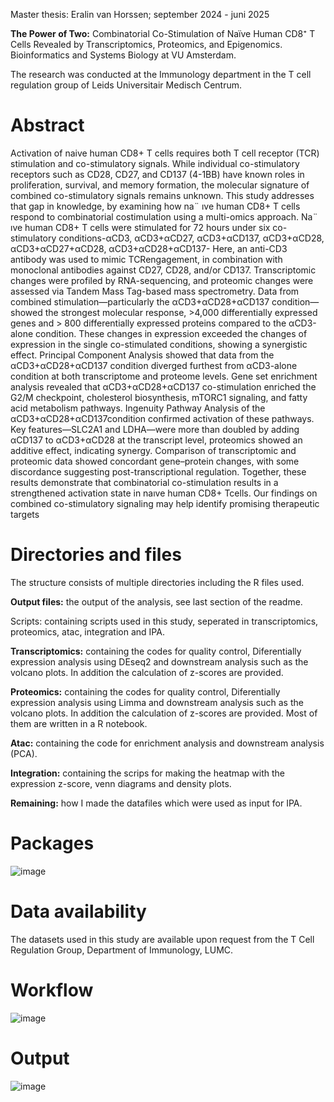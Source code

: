 Master thesis:
Eralin van Horssen; september 2024 - juni 2025

**The Power of Two:** Combinatorial Co-Stimulation of Naïve Human CD8⁺ T Cells Revealed by Transcriptomics, Proteomics, and Epigenomics. 
Bioinformatics and Systems Biology at VU Amsterdam. 

The research was conducted at the Immunology department in the T cell regulation group of Leids Universitair Medisch Centrum.

# Abstract
Activation of naive human CD8+ T cells requires both T cell receptor (TCR) stimulation and co-stimulatory signals. While individual co-stimulatory receptors such as CD28, CD27, and CD137 (4-1BB) have known roles in proliferation, survival, and memory formation, the molecular signature of combined co-stimulatory signals remains unknown. This study addresses that gap in knowledge, by examining how na¨ ıve human CD8+ T cells respond to combinatorial costimulation using a multi-omics approach. Na¨ ıve human CD8+ T cells were stimulated for 72 hours under six co-stimulatory conditions-αCD3, αCD3+αCD27, αCD3+αCD137, αCD3+αCD28, αCD3+αCD27+αCD28, αCD3+αCD28+αCD137- Here, an anti-CD3 antibody was used to mimic TCRengagement, in combination with monoclonal antibodies against CD27, CD28, and/or CD137. Transcriptomic changes were profiled by RNA-sequencing, and proteomic changes were assessed via Tandem Mass Tag-based mass spectrometry. Data from combined stimulation—particularly the αCD3+αCD28+αCD137 condition— showed the strongest molecular response, >4,000 differentially expressed genes and > 800 differentially expressed proteins compared to the αCD3-alone condition. These changes in expression exceeded the changes of expression in the single co-stimulated conditions, showing a synergistic effect. Principal Component Analysis showed that data from the αCD3+αCD28+αCD137 condition diverged furthest from αCD3-alone condition at both transcriptome and proteome levels. Gene set enrichment analysis revealed that αCD3+αCD28+αCD137 co-stimulation enriched the G2/M checkpoint, cholesterol biosynthesis, mTORC1 signaling, and fatty acid metabolism pathways. Ingenuity Pathway Analysis of the αCD3+αCD28+αCD137condition confirmed activation of these pathways. Key features—SLC2A1 and LDHA—were more than doubled by adding αCD137 to αCD3+αCD28 at the transcript level, proteomics showed an additive effect, indicating synergy. Comparison of transcriptomic and proteomic data showed concordant gene–protein changes, with some discordance suggesting post-transcriptional regulation. Together, these results demonstrate that combinatorial co-stimulation results in a strengthened activation state in naıve human CD8+ Tcells. Our findings on combined co-stimulatory signaling may help identify promising therapeutic targets



# Directories and files 

The structure consists of multiple directories including the R files used.

**Output files:** the output of the analysis, see last section of the readme. 

Scripts: containing scripts used in this study, seperated in transcriptomics, proteomics, atac, integration and IPA. 

**Transcriptomics:** containing the codes for quality control, Diferentially expression analysis using DEseq2 and downstream analysis such as the volcano plots. In addition the calculation of z-scores are provided.

**Proteomics:** containing the codes for quality control, Diferentially expression analysis using Limma and downstream analysis such as the volcano plots. In addition the calculation of z-scores are provided. Most of them are written in a R notebook. 

**Atac:** containing the code for enrichment analysis and downstream analysis (PCA).

**Integration:** containing the scrips for making the heatmap with the expression z-score, venn diagrams and density plots. 

**Remaining:** how I made the datafiles which were used as input for IPA. 


# Packages
![image](https://github.com/user-attachments/assets/771643b8-1d7d-4178-878f-9785388f9082)
 

# Data availability 
The datasets used in this study are available upon request from the T Cell Regulation Group, Department of Immunology, LUMC.

# Workflow
![image](https://github.com/user-attachments/assets/0f19444d-6289-44c9-9384-a947d24439c5)


# Output
![image](https://github.com/user-attachments/assets/3e107f9c-f903-4df3-9246-7ac44b6f5235)

